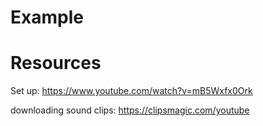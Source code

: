 # Example






# Resources
Set up: https://www.youtube.com/watch?v=mB5Wxfx0Ork

downloading sound clips: https://clipsmagic.com/youtube
